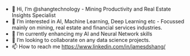 - 👋 Hi, I’m @shangtechnology - Mining Productivity and Real Estate Insights Specialist
- 👀 I’m interested in AI, Machine Learning, Deep Learning etc - Focussed mainly on mining, real estate and financial services industries.
- 🌱 I’m currently enhancing my AI and Neural Network skills
- 💞️ I’m looking to collaborate on any data science projects.
- 📫 How to reach me https://www.linkedin.com/in/jamesdshang/

<!---
shangtechnology/shangtechnology is a ✨ special ✨ repository because its `README.md` (this file) appears on your GitHub profile.
You can click the Preview link to take a look at your changes.
--->
